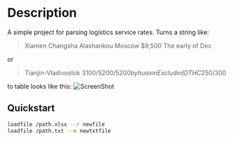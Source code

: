 # Description
A simple project for parsing logistics service rates.
Turns a string like:
> Xiamen	Changsha	Alashankou	Moscow	$9,500 	The early of Dec

or
> Tianjin-Vladivostok $3100/5200/5200 by huaxin Excluded DTHC$250/300

to table looks like this:
![ScreenShot]([url=https://ibb.co/FXYgcv4][img]https://i.ibb.co/FXYgcv4/2023-05-14-20-11-58.png[/img][/url])


## Quickstart
```bash
loadfile /path.xlsx --r newfile
loadfile /path.txt --m newtxtfile
```
